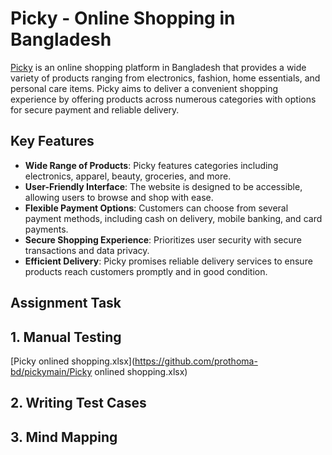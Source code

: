 # Picky - Online Shopping in Bangladesh

[Picky](https://www.picky.com.bd/) is an online shopping platform in Bangladesh that provides a wide variety of products ranging from electronics, fashion, home essentials, and personal care items. Picky aims to deliver a convenient shopping experience by offering products across numerous categories with options for secure payment and reliable delivery.

## Key Features

- **Wide Range of Products**: Picky features categories including electronics, apparel, beauty, groceries, and more.
- **User-Friendly Interface**: The website is designed to be accessible, allowing users to browse and shop with ease.
- **Flexible Payment Options**: Customers can choose from several payment methods, including cash on delivery, mobile banking, and card payments.
- **Secure Shopping Experience**: Prioritizes user security with secure transactions and data privacy.
- **Efficient Delivery**: Picky promises reliable delivery services to ensure products reach customers promptly and in good condition.

## Assignment Task



## 1. Manual Testing
[Picky onlined shopping.xlsx](https://github.com/prothoma-bd/pickymain/Picky onlined shopping.xlsx)

## 2. Writing Test Cases

## 3. Mind Mapping 



